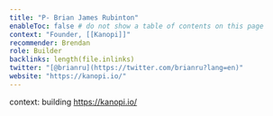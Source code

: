 ```yaml
---
title: "P- Brian James Rubinton"
enableToc: false # do not show a table of contents on this page
context: "Founder, [[Kanopi]]"
recommender: Brendan
role: Builder
backlinks: length(file.inlinks) 
twitter: "[@brianru](https://twitter.com/brianru?lang=en)"
website: "https://kanopi.io/"
---
```


context: building https://kanopi.io/

